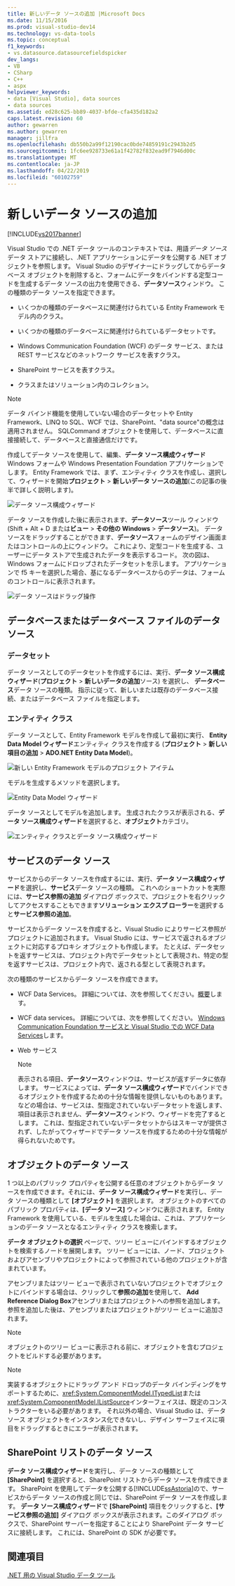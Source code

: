 ```yaml
---
title: 新しいデータ ソースの追加 |Microsoft Docs
ms.date: 11/15/2016
ms.prod: visual-studio-dev14
ms.technology: vs-data-tools
ms.topic: conceptual
f1_keywords:
- vs.datasource.datasourcefieldspicker
dev_langs:
- VB
- CSharp
- C++
- aspx
helpviewer_keywords:
- data [Visual Studio], data sources
- data sources
ms.assetid: ed28c625-bb89-4037-bfde-cfa435d182a2
caps.latest.revision: 60
author: gewarren
ms.author: gewarren
manager: jillfra
ms.openlocfilehash: db550b2a99f12190cac0bde74859191c2943b2d5
ms.sourcegitcommit: 1fc6ee928733e61a1f42782f832ead9f7946d00c
ms.translationtype: MT
ms.contentlocale: ja-JP
ms.lasthandoff: 04/22/2019
ms.locfileid: "60102759"
---
```

# <a name="add-new-data-sources"></a>新しいデータ ソースの追加
[!INCLUDE[vs2017banner](../includes/vs2017banner.md)]

Visual Studio での .NET データ ツールのコンテキストでは、用語*データ ソース*データ ストアに接続し、.NET アプリケーションにデータを公開する .NET オブジェクトを参照します。 Visual Studio のデザイナーにドラッグしてからデータベース オブジェクトを削除すると、フォームにデータをバインドする定型コードを生成するデータ ソースの出力を使用できる、**データソース**ウィンドウ。 この種類のデータ ソースを指定できます。  
  
- いくつかの種類のデータベースに関連付けられている Entity Framework モデル内のクラス。  
  
- いくつかの種類のデータベースに関連付けられているデータセットです。  
  
- Windows Communication Foundation (WCF) のデータ サービス、または REST サービスなどのネットワーク サービスを表すクラス。  
  
- SharePoint サービスを表すクラス。  
  
- クラスまたはソリューション内のコレクション。  
  
> [!NOTE]
>  データ バインド機能を使用していない場合のデータセットや Entity Framework、LINQ to SQL、WCF では、SharePoint、"data source"の概念は適用されません。 SQLCommand オブジェクトを使用して、データベースに直接接続して、データベースと直接通信だけです。  
  
 作成してデータ ソースを使用して、編集、**データ ソース構成ウィザード**Windows フォームや Windows Presentation Foundation アプリケーションでします。 Entity Framework では、まず、エンティティ クラスを作成し、選択して、ウィザードを開始**プロジェクト** > **新しいデータ ソースの追加**(この記事の後半で詳しく説明します)。  
  
 ![データ ソース構成ウィザード](../data-tools/media/data-source-configuration-wizard.png "データ ソース構成ウィザード")  
  
 データ ソースを作成した後に表示されます、**データソース**ツール ウィンドウ (Shift + Alt + D または**ビュー** > **その他の Windows**  >  **データソース**)。 データ ソースをドラッグすることができます、**データソース**フォームのデザイン画面またはコントロールの上にウィンドウ。 これにより、定型コードを生成する、ユーザーにデータ ストアで生成されたデータを表示するコード。 次の図は、Windows フォームにドロップされたデータセットを示します。 アプリケーションで f5 キーを選択した場合、基になるデータベースからのデータは、フォームのコントロールに表示されます。  
  
 ![データ ソースはドラッグ操作](../data-tools/media/raddata-data-source-drag-operation.png "raddata データ ソースはドラッグ操作")  
  
## <a name="data-source-for-a-database-or-a-database-file"></a>データベースまたはデータベース ファイルのデータ ソース  
  
### <a name="dataset"></a>データセット  
 データ ソースとしてのデータセットを作成するには、実行、**データ ソース構成ウィザード**(**プロジェクト** > **新しいデータの追加**ソース) を選択し、 **データベース**データ ソースの種類。 指示に従って、新しいまたは既存のデータベース接続、またはデータベース ファイルを指定します。  
  
### <a name="entity-classes"></a>エンティティ クラス  
 データ ソースとして、Entity Framework モデルを作成して最初に実行、 **Entity Data Model ウィザード**エンティティ クラスを作成する (**プロジェクト** > **新しい項目の追加** >  **ADO.NET Entity Data Model**)。  
  
 ![新しい Entity Framework モデルのプロジェクト アイテム](../data-tools/media/raddata-new-entity-framework-model-project-item.png "raddata 新しい Entity Framework モデルのプロジェクト アイテム")  
  
 モデルを生成するメソッドを選択します。  
  
 ![Entity Data Model ウィザード](../data-tools/media/raddata-entity-data-model-wizard.png "raddata Entity Data Model ウィザード")  
  
 データ ソースとしてモデルを追加します。 生成されたクラスが表示される、**データ ソース構成ウィザード**を選択すると、**オブジェクト**カテゴリ。  
  
 ![エンティティ クラスとデータ ソース構成ウィザード](../data-tools/media/raddata-data-source-configuration-wizard-with-entity-classes.png "raddata エンティティ クラスとデータ ソース構成ウィザード")  
  
## <a name="data-source-for-a-service"></a>サービスのデータ ソース  
 サービスからのデータ ソースを作成するには、実行、**データ ソース構成ウィザード**を選択し、**サービス**データ ソースの種類。 これへのショートカットを実際には、**サービス参照の追加** ダイアログ ボックスで、プロジェクトを右クリックしてアクセスすることもできます**ソリューション エクスプ ローラー**を選択すると**サービス参照の追加**。  
  
 サービスからデータ ソースを作成すると、Visual Studio によりサービス参照がプロジェクトに追加されます。 Visual Studio には、サービスで返されるオブジェクトに対応するプロキシ オブジェクトも作成します。 たとえば、データセットを返すサービスは、プロジェクト内でデータセットとして表現され、特定の型を返すサービスは、プロジェクト内で、返される型として表現されます。  
  
 次の種類のサービスからデータ ソースを作成できます。  
  
- WCF Data Services。 詳細については、次を参照してください。[概要](http://msdn.microsoft.com/library/7924cf94-c9a6-4015-afc9-f5d22b1743bb)します。  
  
- WCF data services。 詳細については、次を参照してください。 [Windows Communication Foundation サービスと Visual Studio での WCF Data Services](../data-tools/windows-communication-foundation-services-and-wcf-data-services-in-visual-studio.md)します。  
  
- Web サービス  
  
    > [!NOTE]
    >  表示される項目、**データソース**ウィンドウは、サービスが返すデータに依存します。 サービスによっては、**データ ソース構成ウィザード**でバインドできるオブジェクトを作成するための十分な情報を提供しないものもあります。 などの場合は、サービスは、型指定されていないデータセットを返します、項目は表示されません、**データソース**ウィンドウ、ウィザードを完了するとします。 これは、型指定されていないデータセットからはスキーマが提供されず、したがってウィザードでデータ ソースを作成するための十分な情報が得られないためです。  
  
## <a name="data-source-for-an-object"></a>オブジェクトのデータ ソース  
 1 つ以上のパブリック プロパティを公開する任意のオブジェクトからデータ ソースを作成できます。それには、**データ ソース構成ウィザード**を実行し、データ ソースの種類として **[オブジェクト]** を選択します。 オブジェクトのすべてのパブリック プロパティは、**[データ ソース]** ウィンドウに表示されます。   Entity Framework を使用している、モデルを生成した場合は、これは、アプリケーションのデータ ソースとなるエンティティ クラスを検索します。  
  
 **データ オブジェクトの選択** ページで、ツリー ビューにバインドするオブジェクトを検索するノードを展開します。 ツリー ビューには、ノード、プロジェクトおよびアセンブリやプロジェクトによって参照されている他のプロジェクトが含まれています。  
  
 アセンブリまたはツリー ビューで表示されていないプロジェクトでオブジェクトにバインドする場合は、クリックして**参照の追加**を使用して、 **Add Reference Dialog Box**アセンブリまたはプロジェクトへの参照を追加します。 参照を追加した後は、アセンブリまたはプロジェクトがツリー ビューに追加されます。  
  
> [!NOTE]
>  オブジェクトのツリー ビューに表示される前に、オブジェクトを含むプロジェクトをビルドする必要があります。  
  
> [!NOTE]
>  実装するオブジェクトにドラッグ アンド ドロップのデータ バインディングをサポートするために、<xref:System.ComponentModel.ITypedList>または<xref:System.ComponentModel.IListSource>インターフェイスは、既定のコンス トラクターをいる必要があります。 それ以外の場合、Visual Studio は、データ ソース オブジェクトをインスタンス化できないし、デザイン サーフェイスに項目をドラッグするときにエラーが表示されます。  
  
## <a name="data-source-for-a-sharepoint-list"></a>SharePoint リストのデータ ソース  
 **データ ソース構成ウィザード**を実行し、データ ソースの種類として **[SharePoint]** を選択すると、SharePoint リストからデータ ソースを作成できます。 SharePoint を使用してデータを公開する[!INCLUDE[ssAstoria](../includes/ssastoria-md.md)]ので、サービスからデータ ソースの作成と同じでは、SharePoint データ ソースを作成します。 **データ ソース構成ウィザード**で **[SharePoint]** 項目をクリックすると、**[サービス参照の追加]** ダイアログ ボックスが表示されます。このダイアログ ボックスで、SharePoint サーバーを指定することにより SharePoint データ サービスに接続します。  これには、SharePoint の SDK が必要です。  
  
## <a name="see-also"></a>関連項目  
 [.NET 用の Visual Studio データ ツール](../data-tools/visual-studio-data-tools-for-dotnet.md)

